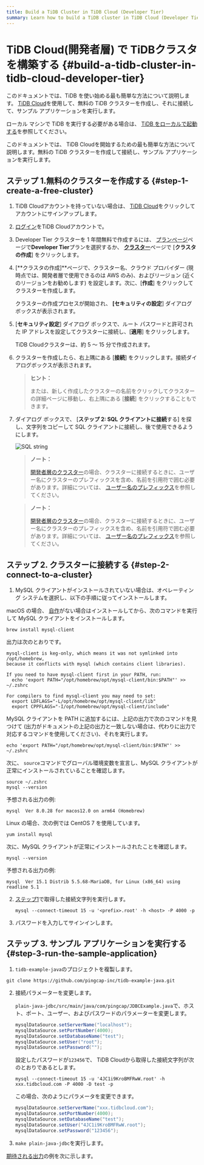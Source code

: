 ```yaml
---
title: Build a TiDB Cluster in TiDB Cloud (Developer Tier)
summary: Learn how to build a TiDB cluster in TiDB Cloud (Developer Tier) and connect to a TiDB Cloud cluster.
---
```


<!-- markdownlint-disable MD029 -->

# TiDB Cloud(開発者層) で TiDBクラスタを構築する {#build-a-tidb-cluster-in-tidb-cloud-developer-tier}

<CustomContent platform="tidb">

このドキュメントでは、TiDB を使い始める最も簡単な方法について説明します。 [TiDB Cloud](https://en.pingcap.com/tidb-cloud)を使用して、無料の TiDB クラスターを作成し、それに接続して、サンプル アプリケーションを実行します。

ローカル マシンで TiDB を実行する必要がある場合は、 [TiDB をローカルで起動する](/quick-start-with-tidb.md)を参照してください。

</CustomContent>

<CustomContent platform="tidb-cloud">

このドキュメントでは、 TiDB Cloudを開始するための最も簡単な方法について説明します。無料の TiDB クラスターを作成して接続し、サンプル アプリケーションを実行します。

</CustomContent>

## ステップ 1.無料のクラスターを作成する {#step-1-create-a-free-cluster}

1.  TiDB Cloudアカウントを持っていない場合は、 [TiDB Cloud](https://tidbcloud.com/free-trial)をクリックしてアカウントにサインアップします。

2.  [ログイン](https://tidbcloud.com/)をTiDB Cloudアカウントで。

3.  Developer Tier クラスターを 1 年間無料で作成するには、 [プランページ](https://tidbcloud.com/console/plans)ページで**Developer Tier**プランを選択するか、 [**クラスター**](https://tidbcloud.com/console/clusters)ページで [<strong>クラスタの作成</strong>] をクリックします。

4.  [**クラスタの作成]**ページで、クラスター名、クラウド プロバイダー (現時点では、開発者層で使用できるのは AWS のみ)、およびリージョン (近くのリージョンをお勧めします) を設定します。次に、[<strong>作成</strong>] をクリックしてクラスターを作成します。

    クラスターの作成プロセスが開始され、 **[セキュリティの設定**] ダイアログ ボックスが表示されます。

5.  [**セキュリティ設定**] ダイアログ ボックスで、ルート パスワードと許可された IP アドレスを設定してクラスターに接続し、[<strong>適用</strong>] をクリックします。

    TiDB Cloudクラスターは、約 5 ～ 15 分で作成されます。

6.  クラスターを作成したら、右上隅にある [**接続**] をクリックします。接続ダイアログボックスが表示されます。

    > **ヒント：**
    >
    > または、新しく作成したクラスターの名前をクリックしてクラスターの詳細ページに移動し、右上隅にある [**接続**] をクリックすることもできます。

7.  ダイアログ ボックスで、 [**ステップ 2: SQL クライアントに接続**する] を探し、文字列をコピーして SQL クライアントに接続し、後で使用できるようにします。

    ![SQL string](https://docs-download.pingcap.com/media/images/docs/develop/tidb-cloud-connect.png)

    <CustomContent platform="tidb">

    > **ノート：**
    >
    > [開発者層のクラスター](https://docs.pingcap.com/tidbcloud/select-cluster-tier#developer-tier)の場合、クラスターに接続するときに、ユーザー名にクラスターのプレフィックスを含め、名前を引用符で囲む必要があります。詳細については、 [ユーザー名のプレフィックス](https://docs.pingcap.com/tidbcloud/select-cluster-tier#user-name-prefix)を参照してください。

    </CustomContent>

    <CustomContent platform="tidb-cloud">

    > **ノート：**
    >
    > [開発者層のクラスター](/tidb-cloud/select-cluster-tier.md#developer-tier)の場合、クラスターに接続するときに、ユーザー名にクラスターのプレフィックスを含め、名前を引用符で囲む必要があります。詳細については、 [ユーザー名のプレフィックス](/tidb-cloud/select-cluster-tier.md#user-name-prefix)を参照してください。

    </CustomContent>

## ステップ 2. クラスターに接続する {#step-2-connect-to-a-cluster}

1.  MySQL クライアントがインストールされていない場合は、オペレーティング システムを選択し、以下の手順に従ってインストールします。

<SimpleTab>

<div label="macOS">

macOS の場合、 [自作](https://brew.sh/index)がない場合はインストールしてから、次のコマンドを実行して MySQL クライアントをインストールします。


```shell
brew install mysql-client
```

出力は次のとおりです。

```
mysql-client is keg-only, which means it was not symlinked into /opt/homebrew,
because it conflicts with mysql (which contains client libraries).

If you need to have mysql-client first in your PATH, run:
  echo 'export PATH="/opt/homebrew/opt/mysql-client/bin:$PATH"' >> ~/.zshrc

For compilers to find mysql-client you may need to set:
  export LDFLAGS="-L/opt/homebrew/opt/mysql-client/lib"
  export CPPFLAGS="-I/opt/homebrew/opt/mysql-client/include"
```

MySQL クライアントを PATH に追加するには、上記の出力で次のコマンドを見つけて (出力がドキュメントの上記の出力と一致しない場合は、代わりに出力で対応するコマンドを使用してください)、それを実行します。


```shell
echo 'export PATH="/opt/homebrew/opt/mysql-client/bin:$PATH"' >> ~/.zshrc
```

次に、 `source`コマンドでグローバル環境変数を宣言し、MySQL クライアントが正常にインストールされていることを確認します。


```shell
source ~/.zshrc
mysql --version
```

予想される出力の例:

```
mysql  Ver 8.0.28 for macos12.0 on arm64 (Homebrew)
```

</div>

<div label="Linux">

Linux の場合、次の例では CentOS 7 を使用しています。


```shell
yum install mysql
```

次に、MySQL クライアントが正常にインストールされたことを確認します。


```shell
mysql --version
```

予想される出力の例:

```
mysql  Ver 15.1 Distrib 5.5.68-MariaDB, for Linux (x86_64) using readline 5.1
```

</div>

</SimpleTab>

2.  [ステップ1](#step-1-create-a-free-cluster)で取得した接続文字列を実行します。


    ```shell
    mysql --connect-timeout 15 -u '<prefix>.root' -h <host> -P 4000 -p
    ```

3.  パスワードを入力してサインインします。

## ステップ 3. サンプル アプリケーションを実行する {#step-3-run-the-sample-application}

1.  `tidb-example-java`のプロジェクトを複製します。


```shell
git clone https://github.com/pingcap-inc/tidb-example-java.git
```

2.  接続パラメーターを変更します。

    `plain-java-jdbc/src/main/java/com/pingcap/JDBCExample.java`で、ホスト、ポート、ユーザー、およびパスワードのパラメーターを変更します。


    ```java
    mysqlDataSource.setServerName("localhost");
    mysqlDataSource.setPortNumber(4000);
    mysqlDataSource.setDatabaseName("test");
    mysqlDataSource.setUser("root");
    mysqlDataSource.setPassword("");
    ```

    設定したパスワードが`123456`で、 TiDB Cloudから取得した接続文字列が次のとおりであるとします。


    ```shell
    mysql --connect-timeout 15 -u '4JC1i9KroBMFRwW.root' -h xxx.tidbcloud.com -P 4000 -D test -p
    ```

    この場合、次のようにパラメータを変更できます。


    ```java
    mysqlDataSource.setServerName("xxx.tidbcloud.com");
    mysqlDataSource.setPortNumber(4000);
    mysqlDataSource.setDatabaseName("test");
    mysqlDataSource.setUser("4JC1i9KroBMFRwW.root");
    mysqlDataSource.setPassword("123456");
    ```

3.  `make plain-java-jdbc`を実行します。

[期待される出力](https://github.com/pingcap-inc/tidb-example-java/blob/main/Expected-Output.md#plain-java-jdbc)の例を次に示します。
